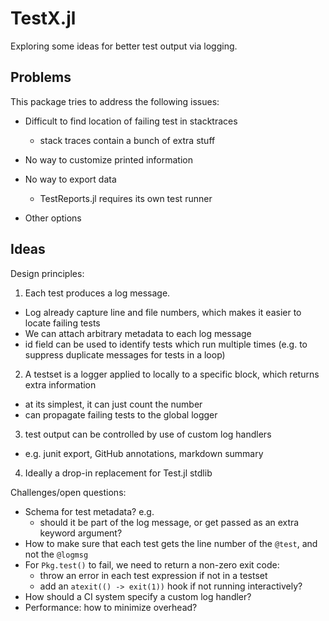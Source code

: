 # TestX.jl

Exploring some ideas for better test output via logging.

## Problems

This package tries to address the following issues:

- Difficult to find location of failing test in stacktraces
  - stack traces contain a bunch of extra stuff
- No way to customize printed information
- No way to export data
  - TestReports.jl requires its own test runner

- Other options


## Ideas


Design principles:

1. Each test produces a log message.
  - Log already capture line and file numbers, which makes it easier to locate failing tests
  - We can attach arbitrary metadata to each log message
  - id field can be used to identify tests which run multiple times (e.g. to suppress duplicate messages for tests in a loop)
2. A testset is a logger applied to locally to a specific block, which returns extra information
  - at its simplest, it can just count the number
  - can propagate failing tests to the global logger
3. test output can be controlled by use of custom log handlers
  - e.g. junit export, GitHub annotations, markdown summary
4. Ideally a drop-in replacement for Test.jl stdlib

Challenges/open questions:
- Schema for test metadata? e.g.
  - should it be part of the log message, or get passed as an extra keyword argument?
- How to make sure that each test gets the line number of the `@test`, and not the `@logmsg`
- For `Pkg.test()` to fail, we need to return a non-zero exit code:
  - throw an error in each test expression if not in a testset
  - add an `atexit(() -> exit(1))`  hook if not running interactively?
- How should a CI system specify a custom log handler?
- Performance: how to minimize overhead?